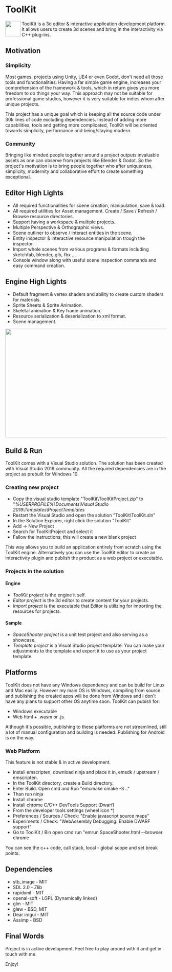 # ToolKit

<img align="left" width="48" height="48" src="https://github.com/afraidofdark/ToolKit/blob/master/Resources/Engine/Textures/Icons/app.png?raw=true">ToolKit is a 3d editor & interactive application development platform. It allows users to create 3d scenes and bring in the interactivity via C++ plug-ins.

## Motivation

### Simplicity

Most games, projects using Unity, UE4 or even Godot, don't need all those tools and functionalities. Having a far simple game engine, increases your comprehension of the framework & tools, which in return gives you more freedom to do things your way. This approach may not be suitable for professional game studios, however it is very suitable for indies whom after unique projects.

This project has a unique goal which is keeping all the source code under 30k lines of code excluding dependencies. Instead of adding more capabilities, tools and getting more complicated, ToolKit will be oriented towards simplicity, performance and being/staying modern.

### Community

Bringing like minded people together around a project outputs invaluable assets as one can observe from projects like Blender & Godot. So the project's motivation is to bring people together who after uniqueness, simplicity, modernity and collaborative effort to create something exceptional.

## Editor High Lights
- All required functionalities for scene creation, manipulation, save & load.
- All required utilities for Asset management. Create / Save / Refresh / Browse resource directories.
- Support having a workspace & multiple projects.
- Multiple Perspective & Orthographic views.
- Scene outliner to observe / interact entities in the scene.
- Entity inspector & interactive resource manipulation trough the inspector.
- Import whole scenes from various programs & formats including sketchfab, blender, glb, fbx ...
- Console window along with useful scene inspection commands and easy command creation.

## Engine High Lights

- Default fragment & vertex shaders and ability to create custom shaders for materials.
- Sprite Sheets & Sprite Animation.
- Skeletal animation & Key frame animation.
- Resource serialization & deserialization to xml format.
- Scene management.

<p align="center">
  <img width="600" height="338" src="https://github.com/afraidofdark/ToolKit/blob/master/tk_ed_21.gif?raw=true">
</p>

## Build & Run

ToolKit comes with a Visual Studio solution. The solution has been created with Visual Studio 2019 community. All the required dependencies are in the project as prebuilt for Windows 10. 

### Creating new project
- Copy the visual studio template "ToolKit\ToolKitProject.zip" to  "_%USERPROFILE%\Documents\Visual Studio 2019\Templates\ProjectTemplates_
- Restart the Visual Studio and open the solution "ToolKit\ToolKit.sln"
- In the Solution Explorer, right click the solution "ToolKit"
- Add -> New Project
- Search for ToolKitProject and select it
- Fallow the instructions, this will create a new blank project

This way allows you to build an application entirely from scratch using the ToolKit engine. Alternatively you can use the ToolKit editor to create an interactivity plugin and publish the product as a web project or executable.

### Projects in the solution

#### Engine
- *ToolKit project* is the engine it self.
- *Editor project* is the 3d editor to create content for your projects.
- *Import project* is the executable that Editor is utilizing for importing the resources for projects.

#### Sample
- *SpaceShooter project* is a unit test project and also serving as a showcase.
- *Template project* is a Visual Studio project template. You can make your adjustments to the template and export it to use as your project template. 

## Platforms

ToolKit does not have any Windows dependency and can be build for Linux and Mac easily. However my main OS is Windows, compiling from source and publishing the created apps will be done from Windows and I don't have any plans to support other OS anytime soon.
ToolKit can pubish for:

- Windows executable
- Web html + .wasm or .js

Although it's possible, publishing to these platforms are not streamlined, still a lot of manual configuration and building is needed. Publishing for Android is on the way.

### Web Platform

This feature is not stable & in active development.
- Install emscripten, download ninja and place it in, emsdk / upstream / emscripten. 
- In the ToolKit directory, create a Build directory. 
- Enter Build. Open cmd and Run "emcmake cmake -S .."
- Than run ninja
- Install chrome
- Install chrome C/C++ DevTools Support (Dwarf)
- From the developer tools settings (wheel icon *)
- Preferences / Sources / Check: "Enable javascript source maps"
- Experiments /  Check: "WebAssembly Debugging: Enable DWARF support"
- Go to ToolKit / Bin open cmd run "emrun SpaceShooter.html --browser chrome

You can see the c++ code, call stack, local - global scope and set break points.

## Dependencies
- stb_image - MIT 
- SDL 2.0 - Zlib
- rapidxml - MIT
- openal-soft - LGPL (Dynamically linked)
- glm - MIT
- glew - BSD, MIT
- Dear imgui - MIT
- Assimp - BSD

## Final Words

Project is in active development. Feel free to play around with it and get in touch with me.

Enjoy!
